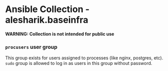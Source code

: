 # Ansible Collection - alesharik.baseinfra

**WARNING: Collection is not intended for public use**

### `procusers` user group
This group exists for users assigned to processes (like nginx, postgres, etc).
`sudo` group is allowed to log in as users in this group without password.